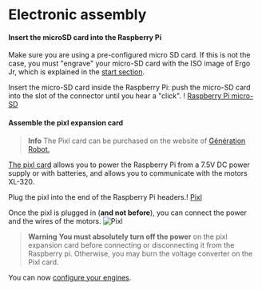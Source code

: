 # Electronic assembly

#### Insert the microSD card into the Raspberry Pi

Make sure you are using a pre-configured micro SD card. If this is not the case, you must "engrave" your micro-SD card with the ISO image of Ergo Jr, which is explained in the [start section](../../installation/burn-an-image-file.md).

Insert the micro-SD card inside the Raspberry Pi: push the micro-SD card into the slot of the connector until you hear a "click". ! [Raspberry Pi micro-SD](img/electronic/rpi-sd.jpg)

#### Assemble the pixl expansion card

> **Info** The Pixl card can be purchased on the website of [Génération Robot.](http://www.generationrobots.com/en/402420-carte-pixl.html)

[The pixl card](https://github.com/poppy-project/pixl) allows you to power the Raspberry Pi from a 7.5V DC power supply or with batteries, and allows you to communicate with the motors XL-320.

Plug the pixl into the end of the Raspberry Pi headers.! [Pixl](img/electronic/pixl-step_1-2.jpg)

Once the pixl is plugged in (**and not before**), you can connect the power and the wires of the motors. ![Pixl](img/electronic/pixl-step_3-4-5.jpg)

> **Warning** **You must absolutely turn off the power** on the pixl expansion card before connecting or disconnecting it from the Raspberry pi. Otherwise, you may burn the voltage converter on the Pixl card.

You can now [configure your engines](motor-configuration.md).
